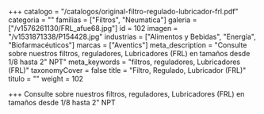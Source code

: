 +++
catalogo = "/catalogos/original-filtro-regulado-lubricador-frl.pdf"
categoria = ""
familias = ["Filtros", "Neumatica"]
galeria = ["/v1576261130/FRL_afue68.jpg"]
id = 102
imagen = "/v1531871338/P154428.jpg"
industrias = ["Alimentos y Bebidas", "Energía", "Biofarmacéuticos"]
marcas = ["Aventics"]
meta_description = "Consulte sobre nuestros filtros, reguladores, Lubricadores (FRL) en tamaños desde 1/8 hasta 2\" NPT"
meta_keywords = "filtros, reguladores, Lubricadores (FRL)"
taxonomyCover = false
title = "Filtro, Regulado, Lubricador (FRL)"
titulo = ""
weight = 102

+++
Consulte sobre nuestros filtros, reguladores, Lubricadores (FRL) en tamaños desde 1/8 hasta 2" NPT